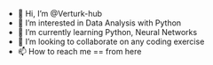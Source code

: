 - 👋 Hi, I’m @Verturk-hub
- 👀 I’m interested in Data Analysis with Python
- 🌱 I’m currently learning Python, Neural Networks
- 💞️ I’m looking to collaborate on any coding exercise
- 📫 How to reach me == from here

<!---
Verturk-hub/Verturk-hub is a ✨ special ✨ repository because its `README.md` (this file) appears on your GitHub profile.
You can click the Preview link to take a look at your changes.
--->
